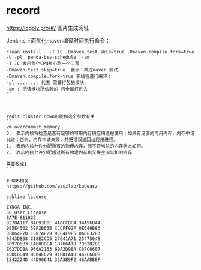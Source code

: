 # record
https://logoly.pro/#/ 图片生成网址

Jenkins上面优化maven编译时间执行命令：
````
clean install   -T 1C -Dmaven.test.skip=true -Dmaven.compile.fork=true -U -pl  panda-bss-schedule  -am
-T 1C 表示每个CPU核心跑一个工程；
-Dmaven-test-skip=true  表示：跳过maven 测试
-Dmaven.compile.fork=true 多线程进行编译；
-pl ........ 代表 需要打包的模块
-am : 把该模块所依赖的 包全部打进去
```



redis cluster down可能和这个参数有关
```
vm.overcommit_memory
0， 表示内核将检查是否有足够的可用内存供应用进程使用；如果有足够的可用内存，内存申请允许；否则，内存申请失败，并把错误返回给应用进程。
1， 表示内核允许分配所有的物理内存，而不管当前的内存状态如何。
2， 表示内核允许分配超过所有物理内存和交换空间总和的内存

需要改成1
```

# K8S相关
https://github.com/easzlab/kubeasz

sublime license
```
ZYNGA INC.
50 User License
EA7E-811825
927BA117 84C9300F 4A0CCBC4 34A56B44
985E4562 59F2B63B CCCFF92F 0E646B83
0FD6487D 1507AE29 9CC4F9F5 0A6F32E3
0343D868 C18E2CD5 27641A71 25475648
309705B3 E468DDC4 1B766A18 7952D28C
E627DDBA 960A2153 69A2D98A C87C0607
45DC6049 8C04EC29 D18DFA40 442C680B
1342224D 44D90641 33A3B9F2 46AADB8F
```
